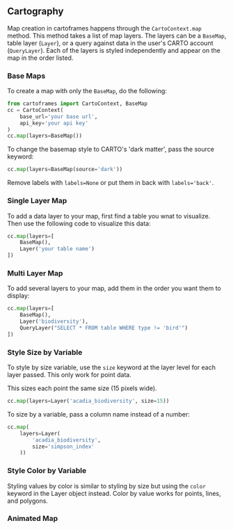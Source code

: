 ## Cartography

Map creation in cartoframes happens through the `CartoContext.map` method. This method takes a list of map layers. The layers can be a `BaseMap`, table layer (`Layer`), or a query against data in the user's CARTO account (`QueryLayer`). Each of the layers is styled independently and appear on the map in the order listed.

### Base Maps

To create a map with only the `BaseMap`, do the following:

```python
from cartoframes import CartoContext, BaseMap
cc = CartoContext(
    base_url='your base url',
    api_key='your api key'
)
cc.map(layers=BaseMap())
```

To change the basemap style to CARTO's 'dark matter', pass the source keyword:

```python
cc.map(layers=BaseMap(source='dark'))
```

Remove labels with `labels=None` or put them in back with `labels='back'`.

### Single Layer Map

To add a data layer to your map, first find a table you wnat to visualize. Then use the following code to visualize this data:

```python
cc.map(layers=[
    BaseMap(),
    Layer('your table name')
])
```

### Multi Layer Map

To add several layers to your map, add them in the order you want them to display:


```python
cc.map(layers=[
    BaseMap(),
    Layer('biodiversity'),
    QueryLayer("SELECT * FROM table WHERE type != 'bird'")
])
```

### Style Size by Variable

To style by size variable, use the `size` keyword at the layer level for each layer passed. This only work for point data.

This sizes each point the same size (15 pixels wide).
```python
cc.map(layers=Layer('acadia_biodiversity', size=15))
```

To size by a variable, pass a column name instead of a number:

```python
cc.map(
    layers=Layer(
        'acadia_biodiversity',
        size='simpson_index'
    ))
```


### Style Color by Variable

Styling values by color is similar to styling by size but using the `color` keyword in the Layer object instead. Color by value works for points, lines, and polygons.

### Animated Map
